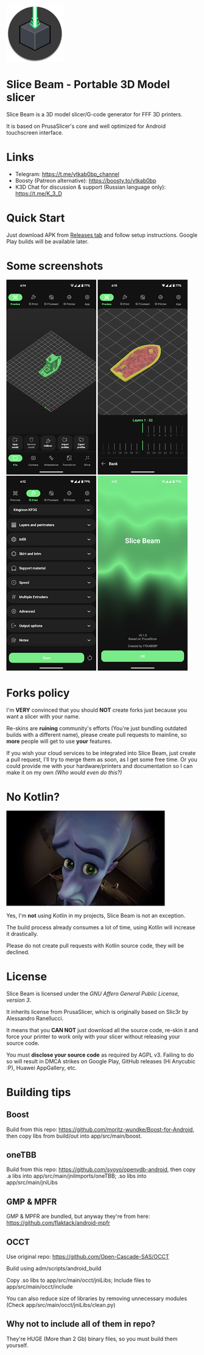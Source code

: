 ![Slice Beam logo](/.github/img/icon.png)
# Slice Beam - Portable 3D Model slicer
Slice Beam is a 3D model slicer/G-code generator for FFF 3D printers.

It is based on PrusaSlicer's core and well optimized for Android touchscreen interface.

# Links
- Telegram: https://t.me/ytkab0bp_channel
- Boosty (Patreon alternative): https://boosty.to/ytkab0bp
- K3D Chat for discussion & support (Russian language only): https://t.me/K_3_D

# Quick Start
Just download APK from [Releases tab](https://github.com/utkabobr/SliceBeam/releases/latest) and follow setup instructions. Google Play builds will be available later.

# Some screenshots
![Screenshot 1](/.github/img/screen1.png) ![Screenshot 2](/.github/img/screen2.png) ![Screenshot 3](/.github/img/screen3.png) ![Screenshot 4](/.github/img/screen4.png)

# Forks policy
I'm **VERY** convinced that you should **NOT** create forks just because you want a slicer with your name.

Re-skins are **ruining** community's efforts (You're just bundling outdated builds with a different name), please create pull requests to mainline, so **more** people will get to use **your** features.

If you wish your cloud services to be integrated into Slice Beam, just create a pull request, I'll try to merge them as soon, as I get some free time. Or you could provide me with your hardware/printers and documentation so I can make it on my own _(Who would even do this?)_

# No Kotlin?
![No Kotlin](/.github/img/nokt.jpg)

Yes, I'm **not** using Kotlin in my projects, Slice Beam is not an exception.

The build process already consumes a lot of time, using Kotlin will increase it drastically.

Please do not create pull requests with Kotlin source code, they will be declined.

# License
Slice Beam is licensed under the  _GNU Affero General Public License, version 3_.

It inherits license from PrusaSlicer, which is originally based on Slic3r by Alessandro Ranellucci.

It means that you **CAN NOT** just download all the source code, re-skin it and force your printer to work only with your slicer without releasing your source code.

You must **disclose your source code** as required by AGPL v3. Failing to do so will result in DMCA strikes on Google Play, GitHub releases (Hi Anycubic :P), Huawei AppGallery, etc.

# Building tips
## Boost
Build from this repo: https://github.com/moritz-wundke/Boost-for-Android, then copy libs from build/out into app/src/main/boost.

## oneTBB
Build from this repo: https://github.com/syoyo/openvdb-android, then copy .a libs into app/src/main/jniImports/oneTBB; .so libs into app/src/main/jniLibs

## GMP & MPFR
GMP & MPFR are bundled, but anyway they're from here: https://github.com/flaktack/android-mpfr

## OCCT
Use original repo: https://github.com/Open-Cascade-SAS/OCCT

Build using adm/scripts/android_build

Copy .so libs to app/src/main/occt/jniLibs; Include files to app/src/main/occt/include

You can also reduce size of libraries by removing unnecessary modules (Check app/src/main/occt/jniLibs/clean.py)

## Why not to include all of them in repo?
They're HUGE (More than 2 Gb) binary files, so you must build them yourself.